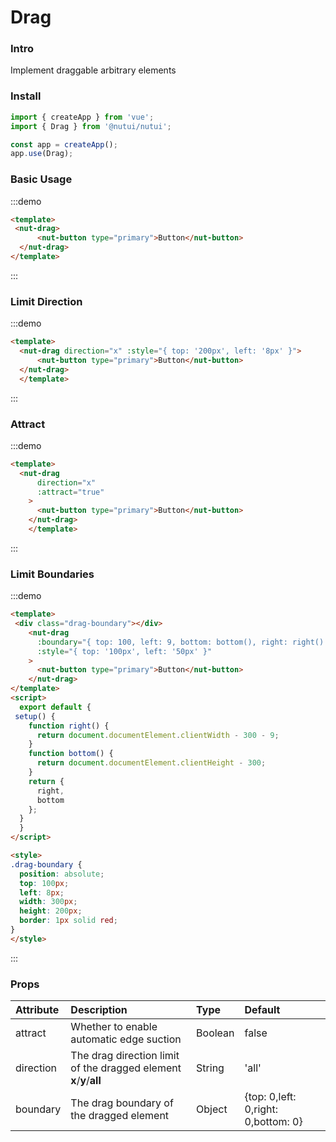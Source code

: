 # Drag 
### Intro

Implement draggable arbitrary elements

### Install

``` javascript
import { createApp } from 'vue';
import { Drag } from '@nutui/nutui';

const app = createApp();
app.use(Drag);
```

### Basic Usage
:::demo
```html
<template>
 <nut-drag>
      <nut-button type="primary">Button</nut-button>
  </nut-drag>
</template>
```
:::
### Limit Direction
:::demo
```html
<template>
  <nut-drag direction="x" :style="{ top: '200px', left: '8px' }">
      <nut-button type="primary">Button</nut-button>
  </nut-drag>
  </template>
```
:::
### Attract
:::demo
```html
<template>
  <nut-drag
      direction="x"
      :attract="true"
    >
      <nut-button type="primary">Button</nut-button>
    </nut-drag>
    </template>
```
:::
### Limit Boundaries
:::demo
```html
<template>
 <div class="drag-boundary"></div>
    <nut-drag
      :boundary="{ top: 100, left: 9, bottom: bottom(), right: right() }"
      :style="{ top: '100px', left: '50px' }"
    >
      <nut-button type="primary">Button</nut-button>
    </nut-drag>
</template>
<script>
  export default {
 setup() {
    function right() {
      return document.documentElement.clientWidth - 300 - 9;
    }
    function bottom() {
      return document.documentElement.clientHeight - 300;
    }
    return {
      right,
      bottom
    };
  }
  }
</script>

<style>
.drag-boundary {
  position: absolute;
  top: 100px;
  left: 8px;
  width: 300px;
  height: 200px;
  border: 1px solid red;
}
</style>

```
:::
### Props

| Attribute            | Description               | Type   | Default  |
| :-------- | :------------------------------------------------ | :------------- | :---------------------------------- |
| attract   | Whether to enable automatic edge suction  | Boolean        | false                                |
| direction | The drag direction limit of the dragged element **x**/**y**/**all**| String   | 'all'         |
| boundary  | The drag boundary of the dragged element   | Object         | {top: 0,left: 0,right: 0,bottom: 0} |
